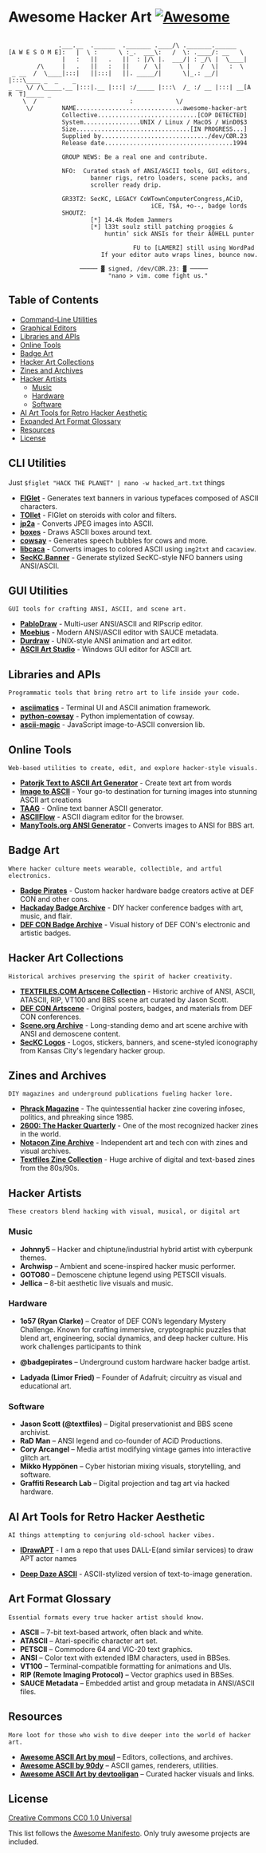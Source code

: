 # Awesome Hacker Art [![Awesome](https://awesome.re/badge.svg)](https://awesome.re)


```
                 
              .___.__  .______  ._______ .____/\ ._______.______  
[A W E S O M E]:   |  \ :      \ :_.  ___\:   /  \: .____/: __   \ 
               |   :   ||   .   ||  : |/\ |.  ___/| : _/\ |  \____|
        /\     |   .   ||   :   ||    /  \|     \ |   /  \|   :  \ 
 _ __  /  \____|:::|   ||:::|   ||. _____/|      \|_.: __/|   |:::\____ _  _    _ 
_ __ \/ /\_____.__ |:::|.__ |:::| :/_____ |:::\  /_ :/ __ |:::| __[A  R  T]_____ _     
    \  /                          :            \/       
     \/        NAME..............................awesome-hacker-art  
               Collective............................[COP DETECTED]
               System................UNIX / Linux / MacOS / WinD0$3
               Size................................[IN PROGRESS...]
               Supplied by............................../dev/CØR.23  
               Release date....................................1994  

               GROUP NEWS: Be a real one and contribute.
             
               NFO:  Curated stash of ANSI/ASCII tools, GUI editors,
                       banner rigs, retro loaders, scene packs, and  
                       scroller ready drip.   

               GR33TZ: SecKC, LEGACY CoWTownComputerCongress,ACiD,
                                        iCE, T$A, +o--, badge lords
               SHOUTZ:
                       [*] 14.4k Modem Jammers
                       [*] l33t soulz still patching proggies & 
                           huntin’ sick ANSIs for their AOHELL punter
                       
                                   FU to [LAMERZ] still using WordPad
                          If your editor auto wraps lines, bounce now.

                    ───── ▓ signed, /dev/CØR.23: ▓ ─────
                            "nano > vim. come fight us."    
```
         
           
## Table of Contents

- [Command-Line Utilities](#command-line-utilities)
- [Graphical Editors](#graphical-editors)
- [Libraries and APIs](#libraries-and-apis)
- [Online Tools](#online-tools)
- [Badge Art](#badge-art)
- [Hacker Art Collections](#hacker-art-collections)
- [Zines and Archives](#zines-and-archives)
- [Hacker Artists](#hacker-artists)
  - [Music](#music)
  - [Hardware](#hardware)
  - [Software](#software)
- [AI Art Tools for Retro Hacker Aesthetic](#ai-art-tools-for-retro-hacker-aesthetic)
- [Expanded Art Format Glossary](#expanded-art-format-glossary)
- [Resources](#resources)
- [License](#license)


## CLI Utilities



Just
`$figlet "HACK THE PLANET" | nano -w hacked_art.txt`
things


- **[FIGlet](http://www.figlet.org/)** - Generates text banners in various typefaces composed of ASCII characters.
- **[TOIlet](http://caca.zoy.org/wiki/toilet)** - FIGlet on steroids with color and filters.
- **[jp2a](https://github.com/cslarsen/jp2a)** - Converts JPEG images into ASCII.
- **[boxes](https://github.com/ascii-boxes/boxes)** - Draws ASCII boxes around text.
- **[cowsay](https://github.com/tnalpgge/rank-amateur-cowsay)** - Generates speech bubbles for cows and more.
- **[libcaca](http://caca.zoy.org/wiki/libcaca)** - Converts images to colored ASCII using `img2txt` and `cacaview`.
- **[SecKC.Banner](https://github.com/NoDataFound/SecKC.Banner)** - Generate stylized SecKC-style NFO banners using ANSI/ASCII.

## GUI Utilities


`GUI tools for crafting ANSI, ASCII, and scene art.`


- **[PabloDraw](https://github.com/cwensley/pablodraw)** - Multi-user ANSI/ASCII and RIPscrip editor.
- **[Moebius](https://github.com/blocktronics/moebius)** - Modern ANSI/ASCII editor with SAUCE metadata.
- **[Durdraw](https://github.com/cmang/durdraw/)** - UNIX-style ANSI animation and art editor.
- **[ASCII Art Studio](https://www.bestshareware.net/ascii-art-studio.htm)** - Windows GUI editor for ASCII art.

## Libraries and APIs

`Programmatic tools that bring retro art to life inside your code.`

- **[asciimatics](https://github.com/peterbrittain/asciimatics)** - Terminal UI and ASCII animation framework.
- **[python-cowsay](https://github.com/cowsay-org/cowsay)** - Python implementation of cowsay.
- **[ascii-magic](https://github.com/LeandroBarone/ascii-magic)** - JavaScript image-to-ASCII conversion lib.


## Online Tools

`Web-based utilities to create, edit, and explore hacker-style visuals.`

- **[Patorjk Text to ASCII Art Generator](https://patorjk.com/software/taag/)** - Create text art from words
- **[Image to ASCII](https://www.asciiart.eu/image-to-asciiyour)** - Your go-to destination for turning images into stunning ASCII art creations
- **[TAAG](http://patorjk.com/software/taag/)** - Online text banner ASCII generator.
- **[ASCIIFlow](http://asciiflow.com/)** - ASCII diagram editor for the browser.
- **[ManyTools.org ANSI Generator](https://manytools.org/hacker-tools/convert-image-to-ansi-art/)** - Converts images to ANSI for BBS art.


## Badge Art

`Where hacker culture meets wearable, collectible, and artful electronics.`

- **[Badge Pirates](https://badgepirates.com/)** - Custom hacker hardware badge creators active at DEF CON and other cons.
- **[Hackaday Badge Archive](https://hackaday.io/projects)** - DIY hacker conference badges with art, music, and flair.
- **[DEF CON Badge Archive](https://www.defcon.org/html/links/dc-badge.html)** - Visual history of DEF CON's electronic and artistic badges.


## Hacker Art Collections

`Historical archives preserving the spirit of hacker creativity.`

- **[TEXTFILES.COM Artscene Collection](http://artscene.textfiles.com/)** - Historic archive of ANSI, ASCII, ATASCII, RIP, VT100 and BBS scene art curated by Jason Scott.
- **[DEF CON Artscene](https://media.defcon.org/)** - Original posters, badges, and materials from DEF CON conferences.
- **[Scene.org Archive](https://files.scene.org/)** - Long-standing demo and art scene archive with ANSI and demoscene content.
- **[SecKC Logos](https://github.com/SecKC/Logos)** - Logos, stickers, banners, and scene-styled iconography from Kansas City's legendary hacker group.


## Zines and Archives

`DIY magazines and underground publications fueling hacker lore.`

- **[Phrack Magazine](http://phrack.org/)** - The quintessential hacker zine covering infosec, politics, and phreaking since 1985.
- **[2600: The Hacker Quarterly](https://www.2600.com/)** - One of the most recognized hacker zines in the world.
- **[Notacon Zine Archive](https://notacon.org/)** - Independent art and tech con with zines and visual archives.
- **[Textfiles Zine Collection](http://textfiles.com/magazines/)** - Huge archive of digital and text-based zines from the 80s/90s.



## Hacker Artists

`These creators blend hacking with visual, musical, or digital art`

### Music

- **Johnny5** – Hacker and chiptune/industrial hybrid artist with cyberpunk themes.
- **Archwisp** – Ambient and scene-inspired hacker music performer.
- **GOTO80** – Demoscene chiptune legend using PETSCII visuals.
- **Jellica** – 8-bit aesthetic live visuals and music.

### Hardware

- **1o57 (Ryan Clarke)** – Creator of DEF CON’s legendary Mystery Challenge. Known for crafting immersive, cryptographic puzzles that blend art, engineering, social dynamics, and deep hacker culture. His work challenges participants to think

- **@badgepirates** – Underground custom hardware hacker badge artist.
- **Ladyada (Limor Fried)** – Founder of Adafruit; circuitry as visual and educational art.


### Software

- **Jason Scott (@textfiles)** – Digital preservationist and BBS scene archivist.
- **RaD Man** – ANSI legend and co-founder of ACiD Productions.
- **Cory Arcangel** – Media artist modifying vintage games into interactive glitch art.
- **Mikko Hyppönen** – Cyber historian mixing visuals, storytelling, and software.
- **Graffiti Research Lab** – Digital projection and tag art via hacked hardware.



## AI Art Tools for Retro Hacker Aesthetic

`AI things attempting to conjuring old-school hacker vibes.`

- **[IDrawAPT](https://github.com/noDataFound/idrawapt)** - I am a repo that uses DALL-E(and similar services) to draw APT actor names

- **[Deep Daze ASCII](https://github.com/lucidrains/deep-daze)** - ASCII-stylized version of text-to-image generation.



## Art Format Glossary

`Essential formats every true hacker artist should know.`

- **ASCII** – 7-bit text-based artwork, often black and white.
- **ATASCII** – Atari-specific character art set.
- **PETSCII** – Commodore 64 and VIC-20 text graphics.
- **ANSI** – Color text with extended IBM characters, used in BBSes.
- **VT100** – Terminal-compatible formatting for animations and UIs.
- **RIP (Remote Imaging Protocol)** – Vector graphics used in BBSes.
- **SAUCE Metadata** – Embedded artist and group metadata in ANSI/ASCII files.



## Resources

`More loot for those who wish to dive deeper into the world of hacker art.`


- **[Awesome ASCII Art by moul](https://github.com/moul/awesome-ascii-art)** – Editors, collections, and archives.
- **[Awesome ASCII by 90dy](https://github.com/90dy/awesome-ascii)** – ASCII games, renderers, utilities.
- **[Awesome ASCII Art by devtooligan](https://github.com/devtooligan/awesome-ascii-art)** – Curated hacker visuals and links.



## License

[Creative Commons CC0 1.0 Universal](LICENSE)



This list follows the [Awesome Manifesto](https://github.com/sindresorhus/awesome/blob/main/awesome.md). Only truly awesome projects are included.
